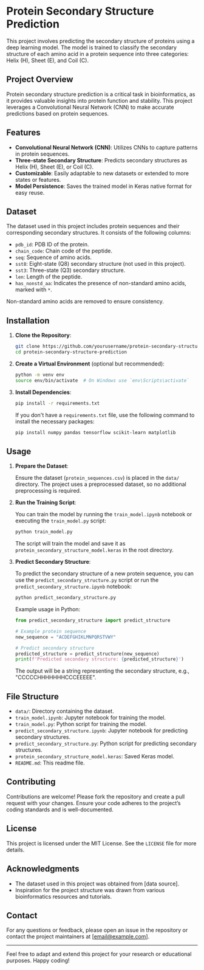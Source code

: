 
# Protein Secondary Structure Prediction

This project involves predicting the secondary structure of proteins using a deep learning model. The model is trained to classify the secondary structure of each amino acid in a protein sequence into three categories: Helix (H), Sheet (E), and Coil (C).

## Project Overview

Protein secondary structure prediction is a critical task in bioinformatics, as it provides valuable insights into protein function and stability. This project leverages a Convolutional Neural Network (CNN) to make accurate predictions based on protein sequences.

## Features

- **Convolutional Neural Network (CNN)**: Utilizes CNNs to capture patterns in protein sequences.
- **Three-state Secondary Structure**: Predicts secondary structures as Helix (H), Sheet (E), or Coil (C).
- **Customizable**: Easily adaptable to new datasets or extended to more states or features.
- **Model Persistence**: Saves the trained model in Keras native format for easy reuse.

## Dataset

The dataset used in this project includes protein sequences and their corresponding secondary structures. It consists of the following columns:

- `pdb_id`: PDB ID of the protein.
- `chain_code`: Chain code of the peptide.
- `seq`: Sequence of amino acids.
- `sst8`: Eight-state (Q8) secondary structure (not used in this project).
- `sst3`: Three-state (Q3) secondary structure.
- `len`: Length of the peptide.
- `has_nonstd_aa`: Indicates the presence of non-standard amino acids, marked with `*`.

Non-standard amino acids are removed to ensure consistency.

## Installation

1. **Clone the Repository**:

    ```bash
    git clone https://github.com/yourusername/protein-secondary-structure-prediction.git
    cd protein-secondary-structure-prediction
    ```

2. **Create a Virtual Environment** (optional but recommended):

    ```bash
    python -m venv env
    source env/bin/activate  # On Windows use `env\Scripts\activate`
    ```

3. **Install Dependencies**:

    ```bash
    pip install -r requirements.txt
    ```

    If you don't have a `requirements.txt` file, use the following command to install the necessary packages:

    ```bash
    pip install numpy pandas tensorflow scikit-learn matplotlib
    ```

## Usage

1. **Prepare the Dataset**:
   
    Ensure the dataset (`protein_sequences.csv`) is placed in the `data/` directory. The project uses a preprocessed dataset, so no additional preprocessing is required.

2. **Run the Training Script**:

    You can train the model by running the `train_model.ipynb` notebook or executing the `train_model.py` script:

    ```bash
    python train_model.py
    ```

    The script will train the model and save it as `protein_secondary_structure_model.keras` in the root directory.

3. **Predict Secondary Structure**:

    To predict the secondary structure of a new protein sequence, you can use the `predict_secondary_structure.py` script or run the `predict_secondary_structure.ipynb` notebook:

    ```bash
    python predict_secondary_structure.py
    ```

    Example usage in Python:

    ```python
    from predict_secondary_structure import predict_structure

    # Example protein sequence
    new_sequence = "ACDEFGHIKLMNPQRSTVWY"

    # Predict secondary structure
    predicted_structure = predict_structure(new_sequence)
    print(f'Predicted secondary structure: {predicted_structure}')
    ```

    The output will be a string representing the secondary structure, e.g., "CCCCCHHHHHHHCCCEEEEE".

## File Structure

- `data/`: Directory containing the dataset.
- `train_model.ipynb`: Jupyter notebook for training the model.
- `train_model.py`: Python script for training the model.
- `predict_secondary_structure.ipynb`: Jupyter notebook for predicting secondary structures.
- `predict_secondary_structure.py`: Python script for predicting secondary structures.
- `protein_secondary_structure_model.keras`: Saved Keras model.
- `README.md`: This readme file.

## Contributing

Contributions are welcome! Please fork the repository and create a pull request with your changes. Ensure your code adheres to the project’s coding standards and is well-documented.

## License

This project is licensed under the MIT License. See the `LICENSE` file for more details.

## Acknowledgments

- The dataset used in this project was obtained from [data source].
- Inspiration for the project structure was drawn from various bioinformatics resources and tutorials.

## Contact

For any questions or feedback, please open an issue in the repository or contact the project maintainers at [email@example.com].

---

Feel free to adapt and extend this project for your research or educational purposes. Happy coding!

